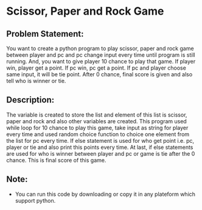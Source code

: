 <h1>Scissor, Paper and Rock Game</h1>

<h2>Problem Statement:</h2>

  You want to create a python program to play scissor, paper and rock game between player and pc and pc change input every time until program is still running. And, you want to give player 10 chance to play that game. If player win, player get a point. If pc win, pc get a point. If pc and player choose same input, it will be tie point. After 0 chance, final score is given and also tell who is winner or tie.
 
<h2>Description:</h2>

The variable is created to store the list and element of this list is scissor, paper and rock and also other variables are created. This program used while loop for 10 chance to play this game, take input as string for player every time and used random choice function to choice one element from the list for pc every time. If else statement is used for who get point i.e. pc, player or tie and also print this points every time. At last, if else statements are used for who is winner between player and pc or game is tie after the 0 chance. This is final score of this game.

<h2>Note:</h2>

* You can run this code by downloading or copy it in any plateform which support python.
